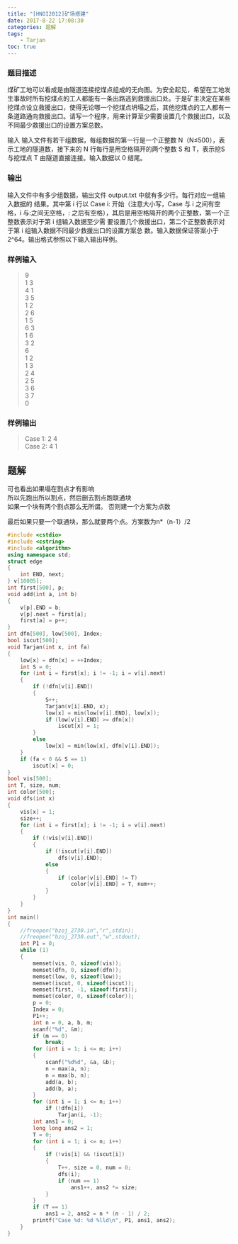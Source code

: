 ```yaml
---
title: "[HNOI2012]矿场搭建"
date: 2017-8-22 17:08:30
categories: 题解
tags:
    - Tarjan
toc: true
---
```



### 题目描述
煤矿工地可以看成是由隧道连接挖煤点组成的无向图。为安全起见，希望在工地发生事故时所有挖煤点的工人都能有一条出路逃到救援出口处。于是矿主决定在某些挖煤点设立救援出口，使得无论哪一个挖煤点坍塌之后，其他挖煤点的工人都有一条道路通向救援出口。请写一个程序，用来计算至少需要设置几个救援出口，以及不同最少救援出口的设置方案总数。

<!--more-->
输入
输入文件有若干组数据，每组数据的第一行是一个正整数 N（N≤500），表示工地的隧道数，接下来的 N 行每行是用空格隔开的两个整数 S 和 T，表示挖S 与挖煤点 T 由隧道直接连接。输入数据以 0 结尾。

### 输出
输入文件中有多少组数据，输出文件 output.txt 中就有多少行。每行对应一组输入数据的 结果。其中第 i 行以 Case i: 开始（注意大小写，Case 与 i 之间有空格，i 与:之间无空格，: 之后有空格），其后是用空格隔开的两个正整数，第一个正整数表示对于第 i 组输入数据至少需 要设置几个救援出口，第二个正整数表示对于第 i 组输入数据不同最少救援出口的设置方案总 数。输入数据保证答案小于 2^64。输出格式参照以下输入输出样例。

### 样例输入
>9              
1  3                        
4  1   
3  5   
1  2   
2  6   
1  5   
6  3   
1  6   
3  2   
6    
1  2   
1  3   
2  4   
2  5   
3  6   
3  7   
0    

### 样例输出
>Case 1: 2 4  
Case 2: 4 1  


## 题解

可也看出如果塌在割点才有影响  
所以先跑出所以割点，然后删去割点跑联通块  
如果一个块有两个割点那么无所谓。
否则建一个方案为点数 


最后如果只要一个联通块，那么就要两个点。方案数为n*（n-1）/2

```c++
#include <cstdio>
#include <cstring>
#include <algorithm>
using namespace std;
struct edge
{
    int END, next;
} v[10005];
int first[500], p;
void add(int a, int b)
{
    v[p].END = b;
    v[p].next = first[a];
    first[a] = p++;
}
int dfn[500], low[500], Index;
bool iscut[500];
void Tarjan(int x, int fa)
{
    low[x] = dfn[x] = ++Index;
    int S = 0;
    for (int i = first[x]; i != -1; i = v[i].next)
    {
        if (!dfn[v[i].END])
        {
            S++;
            Tarjan(v[i].END, x);
            low[x] = min(low[v[i].END], low[x]);
            if (low[v[i].END] >= dfn[x])
                iscut[x] = 1;
        }
        else
            low[x] = min(low[x], dfn[v[i].END]);
    }
    if (fa < 0 && S == 1)
        iscut[x] = 0;
}
bool vis[500];
int T, size, num;
int color[500];
void dfs(int x)
{
    vis[x] = 1;
    size++;
    for (int i = first[x]; i != -1; i = v[i].next)
    {
        if (!vis[v[i].END])
        {
            if (!iscut[v[i].END])
                dfs(v[i].END);
            else
            {
                if (color[v[i].END] != T)
                    color[v[i].END] = T, num++;
            }
        }
    }
}
int main()
{
    //freopen("bzoj_2730.in","r",stdin);
    //freopen("bzoj_2730.out","w",stdout);
    int P1 = 0;
    while (1)
    {
        memset(vis, 0, sizeof(vis));
        memset(dfn, 0, sizeof(dfn));
        memset(low, 0, sizeof(low));
        memset(iscut, 0, sizeof(iscut));
        memset(first, -1, sizeof(first));
        memset(color, 0, sizeof(color));
        p = 0;
        Index = 0;
        P1++;
        int n = 0, a, b, m;
        scanf("%d", &m);
        if (m == 0)
            break;
        for (int i = 1; i <= m; i++)
        {
            scanf("%d%d", &a, &b);
            n = max(a, n);
            n = max(b, n);
            add(a, b);
            add(b, a);
        }
        for (int i = 1; i <= n; i++)
            if (!dfn[i])
                Tarjan(i, -1);
        int ans1 = 0;
        long long ans2 = 1;
        T = 0;
        for (int i = 1; i <= n; i++)
        {
            if (!vis[i] && !iscut[i])
            {
                T++, size = 0, num = 0;
                dfs(i);
                if (num == 1)
                    ans1++, ans2 *= size;
            }
        }
        if (T == 1)
            ans1 = 2, ans2 = n * (n - 1) / 2;
        printf("Case %d: %d %lld\n", P1, ans1, ans2);
    }
}
```  
